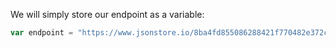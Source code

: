 <!--title={Storing our Endpoint}-->

We will simply store our endpoint as a variable:

```javascript
var endpoint = "https://www.jsonstore.io/8ba4fd855086288421f770482e372ccb5a05d906269a34da5884f39eed0418a1";
```

